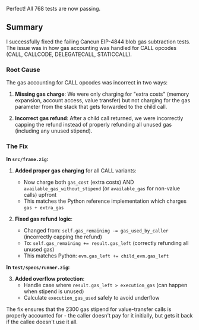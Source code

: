 Perfect! All 768 tests are now passing. 

## Summary

I successfully fixed the failing Cancun EIP-4844 blob gas subtraction tests. The issue was in how gas accounting was handled for CALL opcodes (CALL, CALLCODE, DELEGATECALL, STATICCALL).

### Root Cause

The gas accounting for CALL opcodes was incorrect in two ways:

1. **Missing gas charge**: We were only charging for "extra costs" (memory expansion, account access, value transfer) but not charging for the gas parameter from the stack that gets forwarded to the child call.

2. **Incorrect gas refund**: After a child call returned, we were incorrectly capping the refund instead of properly refunding all unused gas (including any unused stipend).

### The Fix

**In `src/frame.zig`:**

1. **Added proper gas charging** for all CALL variants:
   - Now charge both `gas_cost` (extra costs) AND `available_gas_without_stipend` (or `available_gas` for non-value calls) upfront
   - This matches the Python reference implementation which charges `gas + extra_gas`

2. **Fixed gas refund logic**:
   - Changed from: `self.gas_remaining -= gas_used_by_caller` (incorrectly capping the refund)
   - To: `self.gas_remaining += result.gas_left` (correctly refunding all unused gas)
   - This matches Python: `evm.gas_left += child_evm.gas_left`

**In `test/specs/runner.zig`:**

3. **Added overflow protection**:
   - Handle case where `result.gas_left > execution_gas` (can happen when stipend is unused)
   - Calculate `execution_gas_used` safely to avoid underflow

The fix ensures that the 2300 gas stipend for value-transfer calls is properly accounted for - the caller doesn't pay for it initially, but gets it back if the callee doesn't use it all.